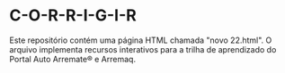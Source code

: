 # C-O-R-R-I-G-I-R

Este repositório contém uma página HTML chamada "novo 22.html". O arquivo implementa recursos interativos para a trilha de aprendizado do Portal Auto Arremate® e Arremaq.

